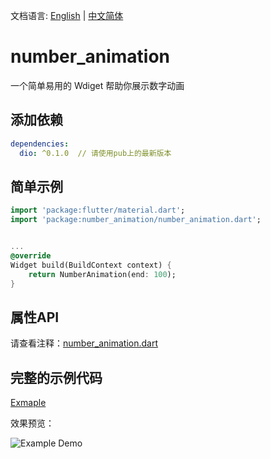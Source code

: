 文档语言: [English](README.md) | [中文简体](README-ZH.md)

# number_animation
一个简单易用的 Wdiget 帮助你展示数字动画

## 添加依赖
```yaml
dependencies:
  dio: ^0.1.0  // 请使用pub上的最新版本
```

## 简单示例
```dart
import 'package:flutter/material.dart';
import 'package:number_animation/number_animation.dart';


...
@override
Widget build(BuildContext context) {
    return NumberAnimation(end: 100);
}
```

## 属性API
请查看注释：[number_animation.dart](lib/number_animation.dart)

## 完整的示例代码
[Exmaple](example/number_animation.dart)

效果预览：

![Example Demo](https://img.alicdn.com/imgextra/i4/O1CN01SPF2q11E5trTOa8Qa_!!6000000000301-1-tps-436-190.gif)
